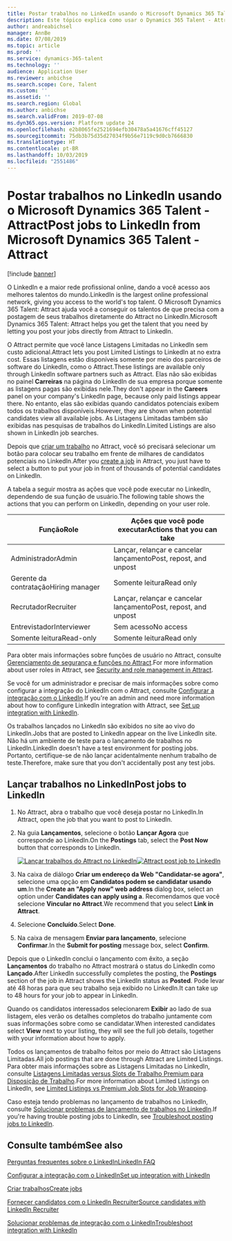 ```yaml
---
title: Postar trabalhos no LinkedIn usando o Microsoft Dynamics 365 Talent - Attract
description: Este tópico explica como usar o Dynamics 365 Talent - Attract para postar trabalhos no LinkedIn.
author: andreabichsel
manager: AnnBe
ms.date: 07/08/2019
ms.topic: article
ms.prod: ''
ms.service: dynamics-365-talent
ms.technology: ''
audience: Application User
ms.reviewer: anbichse
ms.search.scope: Core, Talent
ms.custom: ''
ms.assetid: ''
ms.search.region: Global
ms.author: anbichse
ms.search.validFrom: 2019-07-08
ms.dyn365.ops.version: Platform update 24
ms.openlocfilehash: e2b8065fe2521694efb30478a5a41676cff45127
ms.sourcegitcommit: 75db3b75d35d27034f9b56e7119c9d0cb7666830
ms.translationtype: HT
ms.contentlocale: pt-BR
ms.lasthandoff: 10/03/2019
ms.locfileid: "2551486"
---
```

# <a name="post-jobs-to-linkedin-from-microsoft-dynamics-365-talent---attract"></a><span data-ttu-id="f1cef-103">Postar trabalhos no LinkedIn usando o Microsoft Dynamics 365 Talent - Attract</span><span class="sxs-lookup"><span data-stu-id="f1cef-103">Post jobs to LinkedIn from Microsoft Dynamics 365 Talent - Attract</span></span>

[!include [banner](../includes/banner.md)]

<span data-ttu-id="f1cef-104">O LinkedIn e a maior rede profissional online, dando a você acesso aos melhores talentos do mundo.</span><span class="sxs-lookup"><span data-stu-id="f1cef-104">LinkedIn is the largest online professional network, giving you access to the world's top talent.</span></span> <span data-ttu-id="f1cef-105">O Microsoft Dynamics 365 Talent: Attract ajuda você a conseguir os talentos de que precisa com a postagem de seus trabalhos diretamente do Attract no LinkedIn.</span><span class="sxs-lookup"><span data-stu-id="f1cef-105">Microsoft Dynamics 365 Talent: Attract helps you get the talent that you need by letting you post your jobs directly from Attract to LinkedIn.</span></span>

<span data-ttu-id="f1cef-106">O Attract permite que você lance Listagens Limitadas no LinkedIn sem custo adicional.</span><span class="sxs-lookup"><span data-stu-id="f1cef-106">Attract lets you post Limited Listings to LinkedIn at no extra cost.</span></span> <span data-ttu-id="f1cef-107">Essas listagens estão disponíveis somente por meio dos parceiros de software do LinkedIn, como o Attract.</span><span class="sxs-lookup"><span data-stu-id="f1cef-107">These listings are available only through LinkedIn software partners such as Attract.</span></span> <span data-ttu-id="f1cef-108">Elas não são exibidas no painel **Carreiras** na página do LinkedIn de sua empresa porque somente as listagens pagas são exibidas nele.</span><span class="sxs-lookup"><span data-stu-id="f1cef-108">They don't appear in the **Careers** panel on your company's LinkedIn page, because only paid listings appear there.</span></span> <span data-ttu-id="f1cef-109">No entanto, elas são exibidas quando candidatos potenciais exibem todos os trabalhos disponíveis.</span><span class="sxs-lookup"><span data-stu-id="f1cef-109">However, they are shown when potential candidates view all available jobs.</span></span> <span data-ttu-id="f1cef-110">As Listagens Limitadas também são exibidas nas pesquisas de trabalhos do LinkedIn.</span><span class="sxs-lookup"><span data-stu-id="f1cef-110">Limited Listings are also shown in LinkedIn job searches.</span></span>

<span data-ttu-id="f1cef-111">Depois que [criar um trabalho](./creating-jobs-attract.md) no Attract, você só precisará selecionar um botão para colocar seu trabalho em frente de milhares de candidatos potenciais no LinkedIn.</span><span class="sxs-lookup"><span data-stu-id="f1cef-111">After you [create a job](./creating-jobs-attract.md) in Attract, you just have to select a button to put your job in front of thousands of potential candidates on LinkedIn.</span></span>

<span data-ttu-id="f1cef-112">A tabela a seguir mostra as ações que você pode executar no LinkedIn, dependendo de sua função de usuário.</span><span class="sxs-lookup"><span data-stu-id="f1cef-112">The following table shows the actions that you can perform on LinkedIn, depending on your user role.</span></span>

| <span data-ttu-id="f1cef-113">Função</span><span class="sxs-lookup"><span data-stu-id="f1cef-113">Role</span></span> | <span data-ttu-id="f1cef-114">Ações que você pode executar</span><span class="sxs-lookup"><span data-stu-id="f1cef-114">Actions that you can take</span></span> |
|---|---|
| <span data-ttu-id="f1cef-115">Administrador</span><span class="sxs-lookup"><span data-stu-id="f1cef-115">Admin</span></span> | <span data-ttu-id="f1cef-116">Lançar, relançar e cancelar lançamento</span><span class="sxs-lookup"><span data-stu-id="f1cef-116">Post, repost, and unpost</span></span> |
| <span data-ttu-id="f1cef-117">Gerente da contratação</span><span class="sxs-lookup"><span data-stu-id="f1cef-117">Hiring manager</span></span> | <span data-ttu-id="f1cef-118">Somente leitura</span><span class="sxs-lookup"><span data-stu-id="f1cef-118">Read only</span></span> |
| <span data-ttu-id="f1cef-119">Recrutador</span><span class="sxs-lookup"><span data-stu-id="f1cef-119">Recruiter</span></span> | <span data-ttu-id="f1cef-120">Lançar, relançar e cancelar lançamento</span><span class="sxs-lookup"><span data-stu-id="f1cef-120">Post, repost, and unpost</span></span> |
| <span data-ttu-id="f1cef-121">Entrevistador</span><span class="sxs-lookup"><span data-stu-id="f1cef-121">Interviewer</span></span> | <span data-ttu-id="f1cef-122">Sem acesso</span><span class="sxs-lookup"><span data-stu-id="f1cef-122">No access</span></span> |
| <span data-ttu-id="f1cef-123">Somente leitura</span><span class="sxs-lookup"><span data-stu-id="f1cef-123">Read-only</span></span> | <span data-ttu-id="f1cef-124">Somente leitura</span><span class="sxs-lookup"><span data-stu-id="f1cef-124">Read only</span></span> |

<span data-ttu-id="f1cef-125">Para obter mais informações sobre funções de usuário no Attract, consulte [Gerenciamento de segurança e funções no Attract](./security-attract.md).</span><span class="sxs-lookup"><span data-stu-id="f1cef-125">For more information about user roles in Attract, see [Security and role management in Attract](./security-attract.md).</span></span>

<span data-ttu-id="f1cef-126">Se você for um administrador e precisar de mais informações sobre como configurar a integração do LinkedIn com o Attract, consulte [Configurar a integração com o LinkedIn](./attract-admin-linkedin.md).</span><span class="sxs-lookup"><span data-stu-id="f1cef-126">If you're an admin and need more information about how to configure LinkedIn integration with Attract, see [Set up integration with LinkedIn](./attract-admin-linkedin.md).</span></span>

<span data-ttu-id="f1cef-127">Os trabalhos lançados no LinkedIn são exibidos no site ao vivo do LinkedIn.</span><span class="sxs-lookup"><span data-stu-id="f1cef-127">Jobs that are posted to LinkedIn appear on the live LinkedIn site.</span></span> <span data-ttu-id="f1cef-128">Não há um ambiente de teste para o lançamento de trabalhos no LinkedIn.</span><span class="sxs-lookup"><span data-stu-id="f1cef-128">LinkedIn doesn't have a test environment for posting jobs.</span></span> <span data-ttu-id="f1cef-129">Portanto, certifique-se de não lançar acidentalmente nenhum trabalho de teste.</span><span class="sxs-lookup"><span data-stu-id="f1cef-129">Therefore, make sure that you don't accidentally post any test jobs.</span></span>

## <a name="post-jobs-to-linkedin"></a><span data-ttu-id="f1cef-130">Lançar trabalhos no LinkedIn</span><span class="sxs-lookup"><span data-stu-id="f1cef-130">Post jobs to LinkedIn</span></span>

1. <span data-ttu-id="f1cef-131">No Attract, abra o trabalho que você deseja postar no LinkedIn.</span><span class="sxs-lookup"><span data-stu-id="f1cef-131">In Attract, open the job that you want to post to LinkedIn.</span></span>
2. <span data-ttu-id="f1cef-132">Na guia **Lançamentos**, selecione o botão **Lançar Agora** que corresponde ao LinkedIn.</span><span class="sxs-lookup"><span data-stu-id="f1cef-132">On the **Postings** tab, select the **Post Now** button that corresponds to LinkedIn.</span></span>

    <span data-ttu-id="f1cef-133">[![Lançar trabalhos do Attract no LinkedIn](./media/attract-post-job-to-linkedin.png)](./media/attract-post-job-to-linkedin.png)</span><span class="sxs-lookup"><span data-stu-id="f1cef-133">[![Attract post job to LinkedIn](./media/attract-post-job-to-linkedin.png)](./media/attract-post-job-to-linkedin.png)</span></span>

3. <span data-ttu-id="f1cef-134">Na caixa de diálogo **Criar um endereço da Web "Candidatar-se agora"**, selecione uma opção em **Candidatos podem se candidatar usando um**.</span><span class="sxs-lookup"><span data-stu-id="f1cef-134">In the **Create an "Apply now" web address** dialog box, select an option under **Candidates can apply using a**.</span></span> <span data-ttu-id="f1cef-135">Recomendamos que você selecione **Vincular no Attract**.</span><span class="sxs-lookup"><span data-stu-id="f1cef-135">We recommend that you select **Link in Attract**.</span></span>
4. <span data-ttu-id="f1cef-136">Selecione **Concluído**.</span><span class="sxs-lookup"><span data-stu-id="f1cef-136">Select **Done**.</span></span>
5. <span data-ttu-id="f1cef-137">Na caixa de mensagem **Enviar para lançamento**, selecione **Confirmar**.</span><span class="sxs-lookup"><span data-stu-id="f1cef-137">In the **Submit for posting** message box, select **Confirm**.</span></span>

<span data-ttu-id="f1cef-138">Depois que o LinkedIn conclui o lançamento com êxito, a seção **Lançamentos** do trabalho no Attract mostrará o status do LinkedIn como **Lançado**.</span><span class="sxs-lookup"><span data-stu-id="f1cef-138">After LinkedIn successfully completes the posting, the **Postings** section of the job in Attract shows the LinkedIn status as **Posted**.</span></span> <span data-ttu-id="f1cef-139">Pode levar até 48 horas para que seu trabalho seja exibido no LinkedIn.</span><span class="sxs-lookup"><span data-stu-id="f1cef-139">It can take up to 48 hours for your job to appear in LinkedIn.</span></span>

<span data-ttu-id="f1cef-140">Quando os candidatos interessados selecionarem **Exibir** ao lado de sua listagem, eles verão os detalhes completos do trabalho juntamente com suas informações sobre como se candidatar.</span><span class="sxs-lookup"><span data-stu-id="f1cef-140">When interested candidates select **View** next to your listing, they will see the full job details, together with your information about how to apply.</span></span>

<span data-ttu-id="f1cef-141">Todos os lançamentos de trabalho feitos por meio do Attract são Listagens Limitadas.</span><span class="sxs-lookup"><span data-stu-id="f1cef-141">All job postings that are done through Attract are Limited Listings.</span></span> <span data-ttu-id="f1cef-142">Para obter mais informações sobre as Listagens Limitadas no LinkedIn, consulte [Listagens Limitadas versus Slots de Trabalho Premium para Disposição de Trabalho](https://www.linkedin.com/help/recruiter/answer/79049).</span><span class="sxs-lookup"><span data-stu-id="f1cef-142">For more information about Limited Listings on LinkedIn, see [Limited Listings vs Premium Job Slots for Job Wrapping](https://www.linkedin.com/help/recruiter/answer/79049).</span></span>

<span data-ttu-id="f1cef-143">Caso esteja tendo problemas no lançamento de trabalhos no LinkedIn, consulte [Solucionar problemas de lançamento de trabalhos no LinkedIn](./attract-troubleshoot-linkedin.md).</span><span class="sxs-lookup"><span data-stu-id="f1cef-143">If you're having trouble posting jobs to LinkedIn, see [Troubleshoot posting jobs to LinkedIn](./attract-troubleshoot-linkedin.md).</span></span>

## <a name="see-also"></a><span data-ttu-id="f1cef-144">Consulte também</span><span class="sxs-lookup"><span data-stu-id="f1cef-144">See also</span></span>

[<span data-ttu-id="f1cef-145">Perguntas frequentes sobre o LinkedIn</span><span class="sxs-lookup"><span data-stu-id="f1cef-145">LinkedIn FAQ</span></span>](./attract-linkedin-faq.md)

[<span data-ttu-id="f1cef-146">Configurar a integração com o LinkedIn</span><span class="sxs-lookup"><span data-stu-id="f1cef-146">Set up integration with LinkedIn</span></span>](./attract-admin-linkedin.md)

[<span data-ttu-id="f1cef-147">Criar trabalhos</span><span class="sxs-lookup"><span data-stu-id="f1cef-147">Create jobs</span></span>](./creating-jobs-attract.md)

[<span data-ttu-id="f1cef-148">Fornecer candidatos com o LinkedIn Recruiter</span><span class="sxs-lookup"><span data-stu-id="f1cef-148">Source candidates with LinkedIn Recruiter</span></span>](./attract-linkedin-recruiter.md)

[<span data-ttu-id="f1cef-149">Solucionar problemas de integração com o LinkedIn</span><span class="sxs-lookup"><span data-stu-id="f1cef-149">Troubleshoot integration with LinkedIn</span></span>](./attract-troubleshoot-linkedin.md)

